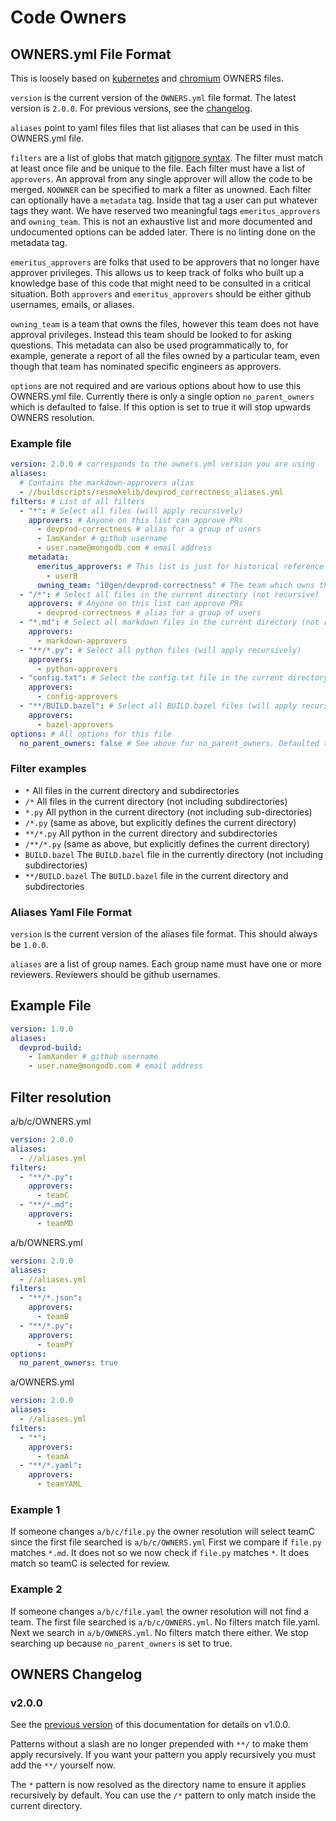 # Code Owners

## OWNERS.yml File Format

This is loosely based on [kubernetes](https://www.kubernetes.dev/docs/guide/owners/) and [chromium](https://chromium.googlesource.com/chromium/src/+/HEAD/docs/code_reviews.md) OWNERS files.

`version` is the current version of the `OWNERS.yml` file format. The latest version is `2.0.0`. For previous versions, see the [changelog](#owners-changelog).

`aliases` point to yaml files files that list aliases that can be used in this OWNERS.yml file.

`filters` are a list of globs that match [gitignore syntax](https://git-scm.com/docs/gitignore#_pattern_format). The filter must match at least once file and be unique to the file. Each filter must have a list of `approvers`. An approval from any single approver will allow the code to be merged. `NOOWNER` can be specified to mark a filter as unowned. Each filter can optionally have a `metadata` tag. Inside that tag a user can put whatever tags they want. We have reserved two meaningful tags `emeritus_approvers` and `owning_team`. This is not an exhaustive list and more documented and undocumented options can be added later. There is no linting done on the metadata tag.

`emeritus_approvers` are folks that used to be approvers that no longer have approver privileges. This allows us to keep track of folks who built up a knowledge base of this code that might need to be consulted in a critical situation. Both `approvers` and `emeritus_approvers` should be either github usernames, emails, or aliases.

`owning_team` is a team that owns the files, however this team does not have approval privileges. Instead this team should be looked to for asking questions. This metadata can also be used programmatically to, for example, generate a report of all the files owned by a particular team, even though that team has nominated specific engineers as approvers.

`options` are not required and are various options about how to use this OWNERS.yml file. Currently there is only a single option `no_parent_owners` which is defaulted to false. If this option is set to true it will stop upwards OWNERS resolution.

### Example file

```yaml
version: 2.0.0 # corresponds to the owners.yml version you are using
aliases:
  # Contains the markdown-approvers alias
  - //buildscripts/resmokelib/devprod_correctness_aliases.yml
filters: # List of all filters
  - "*": # Select all files (will apply recursively)
    approvers: # Anyone on this list can approve PRs
      - devprod-correctness # alias for a group of users
      - IamXander # github username
      - user.name@mongodb.com # email address
    metadata:
      emeritus_approvers: # This list is just for historical reference
        - userB
      owning_team: "10gen/devprod-correctness" # The team which owns the matching files. These folks are not required approvers that will block a PR.
  - "/*": # Select all files in the current directory (not recursive)
    approvers: # Anyone on this list can approve PRs
      - devprod-correctness # alias for a group of users
  - "*.md": # Select all markdown files in the current directory (not recursive)
    approvers:
      - markdown-approvers
  - "**/*.py": # Select all python files (will apply recursively)
    approvers:
      - python-approvers
  - "config.txt": # Select the config.txt file in the current directory (not recursive)
    approvers:
      - config-approvers
  - "**/BUILD.bazel": # Select all BUILD.bazel files (will apply recursively)
    approvers:
      - bazel-approvers
options: # All options for this file
  no_parent_owners: false # See above for no_parent_owners. Defaulted to false so this line is not needed.
```

### Filter examples

- `*` All files in the current directory and subdirectories
- `/*` All files in the current directory (not including subdirectories)
- `*.py` All python in the current directory (not including sub-directories)
- `/*.py` (same as above, but explicitly defines the current directory)
- `**/*.py` All python in the current directory and subdirectories
- `/**/*.py` (same as above, but explicitly defines the current directory)
- `BUILD.bazel` The `BUILD.bazel` file in the currently directory (not including subdirectories)
- `**/BUILD.bazel` The `BUILD.bazel` file in the current directory and subdirectories

### Aliases Yaml File Format

`version` is the current version of the aliases file format. This should always be `1.0.0`.

`aliases` are a list of group names. Each group name must have one or more reviewers. Reviewers should be github usernames.

## Example File

```yaml
version: 1.0.0
aliases:
  devprod-build:
    - IamXander # github username
    - user.name@mongodb.com # email address
```

## Filter resolution

a/b/c/OWNERS.yml

```yaml
version: 2.0.0
aliases:
  - //aliases.yml
filters:
  - "**/*.py":
    approvers:
      - teamC
  - "**/*.md":
    approvers:
      - teamMD
```

a/b/OWNERS.yml

```yaml
version: 2.0.0
aliases:
  - //aliases.yml
filters:
  - "**/*.json":
    approvers:
      - teamB
  - "**/*.py":
    approvers:
      - teamPY
options:
  no_parent_owners: true
```

a/OWNERS.yml

```yaml
version: 2.0.0
aliases:
  - //aliases.yml
filters:
  - "*":
    approvers:
      - teamA
  - "**/*.yaml":
    approvers:
      - teamYAML
```

### Example 1

If someone changes `a/b/c/file.py` the owner resolution will select teamC since the first file searched is `a/b/c/OWNERS.yml` First we compare if `file.py` matches `*.md`. It does not so we now check if `file.py` matches `*`. It does match so teamC is selected for review.

### Example 2

If someone changes `a/b/c/file.yaml` the owner resolution will not find a team. The first file searched is `a/b/c/OWNERS.yml`. No filters match file.yaml. Next we search in `a/b/OWNERS.yml`. No filters match there either. We stop searching up because `no_parent_owners` is set to true.

## OWNERS Changelog

### v2.0.0

See the [previous version](https://github.com/mongodb/mongo/blob/79590effe86c471cc15d91c6785599ec2085d7c0/docs/owners/owners_format.md) of this documentation for details on v1.0.0.

Patterns without a slash are no longer prepended with `**/` to make them apply recursively. If you want your pattern you apply recursively you must add the `**/` yourself now.

The `*` pattern is now resolved as the directory name to ensure it applies recursively by default. You can use the `/*` pattern to only match inside the current directory.
